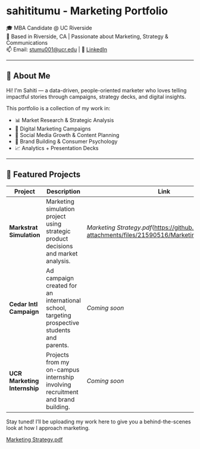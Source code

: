 
# sahititumu - Marketing Portfolio

🎓 MBA Candidate @ UC Riverside  
📍 Based in Riverside, CA | Passionate about Marketing, Strategy & Communications  
📫 Email: stumu001@ucr.edu | 💼 [LinkedIn](https://linkedin.com/in/sahititumu)

---

## 🧩 About Me

Hi! I'm Sahiti — a data-driven, people-oriented marketer who loves telling impactful stories through campaigns, strategy decks, and digital insights.

This portfolio is a collection of my work in:

- 📊 Market Research & Strategic Analysis  
- 🎯 Digital Marketing Campaigns  
- 📱 Social Media Growth & Content Planning  
- 🧠 Brand Building & Consumer Psychology  
- 📈 Analytics + Presentation Decks  

---

## 📂 Featured Projects

| Project | Description | Link |
|--------|-------------|------|
| **Markstrat Simulation** | Marketing simulation project using strategic product decisions and market analysis. | *Marketing Strategy.pdf*(https://github.com/user-attachments/files/21590516/Marketing.Strategy.pdf)* |
| **Cedar Intl Campaign** | Ad campaign created for an international school, targeting prospective students and parents. | *Coming soon* |
| **UCR Marketing Internship** | Projects from my on-campus internship involving recruitment and brand building. | *Coming soon* |



Stay tuned! I’ll be uploading my work here to give you a behind-the-scenes look at how I approach marketing.

[Marketing Strategy.pdf](https://github.com/user-attachments/files/21590516/Marketing.Strategy.pdf)
